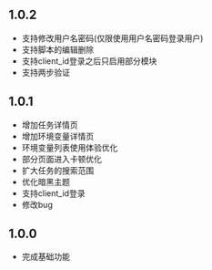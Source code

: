## 1.0.2

* 支持修改用户名密码(仅限使用用户名密码登录用户)
* 支持脚本的编辑删除
* 支持client_id登录之后只启用部分模块
* 支持两步验证

## 1.0.1

* 增加任务详情页
* 增加环境变量详情页
* 环境变量列表使用体验优化
* 部分页面进入卡顿优化
* 扩大任务的搜索范围
* 优化暗黑主题
* 支持client_id登录
* 修改bug

## 1.0.0

* 完成基础功能
